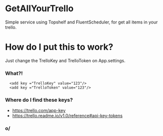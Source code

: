 # GetAllYourTrello
Simple service using Topshelf and FluentScheduler, for get all items in your trello.

# How do I put this to work?

Just change the TrelloKey and TrelloToken on App.settings. 

### What?!

```
  <add key ="TrelloKey" value="123"/>
  <add key ="TrelloToken" value="123"/>
```

### Where do I find these keys?

- https://trello.com/app-key
- https://trello.readme.io/v1.0/reference#api-key-tokens


### o/
